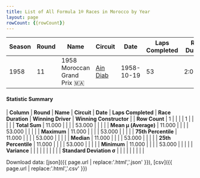 ```yaml
---
title: List of All Formula 1® Races in Morocco by Year
layout: page
rowCount: {{rowCount}}
---
```


| Season | Round | Name | Circuit | Date | Laps Completed | Race Duration | Winning Driver | Winning Constructor |
|--|--|--|--|--|--|--|--|--|
| 1958 | 11 | 1958 Moroccan Grand Prix 🇲🇦 | [Ain Diab](/f1/circuits/ain-diab) | 1958-10-19 | 53 | 2:09:15.1 | Stirling Moss 🇬🇧 | Vanwall 🇬🇧 |

#### Statistic Summary

| **Column** | **Round** | **Name** | **Circuit** | **Date** | **Laps Completed** | **Race Duration** | **Winning Driver** | **Winning Constructor** |
| **Row Count** | 1 |  |  |  | 1 |  |  |  |
| **Total Sum** | 11.000 |  |  |  | 53.000 |  |  |  |
| **Mean μ (Average)** | 11.000 |  |  |  | 53.000 |  |  |  |
| **Maximum** | 11.000 |  |  |  | 53.000 |  |  |  |
| **75th Percentile** | 11.000 |  |  |  | 53.000 |  |  |  |
| **Median** | 11.000 |  |  |  | 53.000 |  |  |  |
| **25th Percentile** | 11.000 |  |  |  | 53.000 |  |  |  |
| **Minimum** | 11.000 |  |  |  | 53.000 |  |  |  |
| **Variance** |  |  |  |  |  |  |  |  |
| **Standard Deviation σ** |  |  |  |  |  |  |  |  |

Download data: [json]({{ page.url | replace:'.html','.json' }}), [csv]({{ page.url | replace:'.html','.csv' }})
